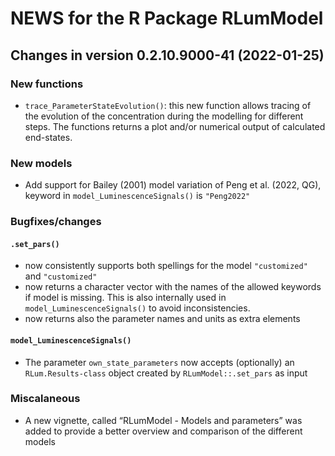 




<!-- NEWS.md was auto-generated by NEWS.Rmd. Please DO NOT edit by hand!-->

# NEWS for the R Package RLumModel

## Changes in version 0.2.10.9000-41 (2022-01-25)

### New functions

-   `trace_ParameterStateEvolution()`: this new function allows tracing
    of the evolution of the concentration during the modelling for
    different steps. The functions returns a plot and/or numerical
    output of calculated end-states.

### New models

-   Add support for Bailey (2001) model variation of Peng et al. (2022,
    QG), keyword in `model_LuminescenceSignals()` is `"Peng2022"`

### Bugfixes/changes

#### `.set_pars()`

-   now consistently supports both spellings for the model
    `"customized"` and `"customized"`
-   now returns a character vector with the names of the allowed
    keywords if model is missing. This is also internally used in
    `model_LuminescenceSignals()` to avoid inconsistencies.
-   now returns also the parameter names and units as extra elements

#### `model_LuminescenceSignals()`

-   The parameter `own_state_parameters` now accepts (optionally) an
    `RLum.Results-class` object created by `RLumModel::.set_pars` as
    input

### Miscalaneous

-   A new vignette, called “RLumModel - Models and parameters” was added
    to provide a better overview and comparison of the different models
